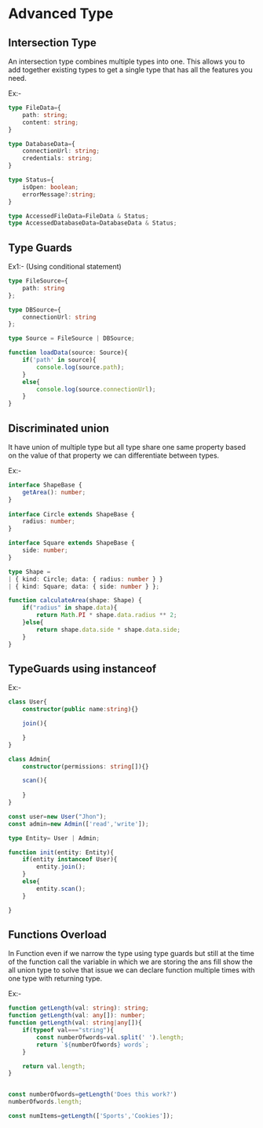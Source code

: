 # Advanced Type

## Intersection Type
An intersection type combines multiple types into one. This allows you to add together existing types to get a single type that has all the features you need.

Ex:-
```ts
type FileData={
    path: string;
    content: string;
}

type DatabaseData={
    connectionUrl: string;
    credentials: string;
}

type Status={
    isOpen: boolean;
    errorMessage?:string;
}

type AccessedFileData=FileData & Status;
type AccessedDatabaseData=DatabaseData & Status;
```

## Type Guards

Ex1:- (Using conditional statement)
```ts
type FileSource={
    path: string
};

type DBSource={
    connectionUrl: string
};

type Source = FileSource | DBSource;

function loadData(source: Source){
    if('path' in source){
        console.log(source.path);
    }
    else{
        console.log(source.connectionUrl);
    }
}
```

## Discriminated union
It have union of multiple type but all type share one same property based on the value of that property we can differentiate between types.

Ex:-
```ts
interface ShapeBase {
    getArea(): number;
}
   
interface Circle extends ShapeBase {
    radius: number;
}

interface Square extends ShapeBase {
    side: number;
}

type Shape =
| { kind: Circle; data: { radius: number } }
| { kind: Square; data: { side: number } };

function calculateArea(shape: Shape) {
    if("radius" in shape.data){
        return Math.PI * shape.data.radius ** 2;
    }else{
        return shape.data.side * shape.data.side;
    }
}
```

## TypeGuards using instanceof

Ex:-
```ts
class User{
    constructor(public name:string){}

    join(){

    }
}

class Admin{
    constructor(permissions: string[]){}

    scan(){
        
    }
}

const user=new User("Jhon");
const admin=new Admin(['read','write']);

type Entity= User | Admin;

function init(entity: Entity){
    if(entity instanceof User){
        entity.join();
    }
    else{
        entity.scan();
    }

}
```

## Functions Overload
In Function even if we narrow the type using type guards but still at the time of the function call the variable in which we are storing the ans fill show the all union type to solve that issue we can declare function multiple times with one type with returning type.

Ex:-
```ts
function getLength(val: string): string;
function getLength(val: any[]): number;
function getLength(val: string|any[]){
    if(typeof val==="string"){
        const numberOfwords=val.split(' ').length;
        return `${numberOfwords} words`;
    }

    return val.length;
}


const numberOfwords=getLength('Does this work?')
numberOfwords.length;

const numItems=getLength(['Sports','Cookies']);
```